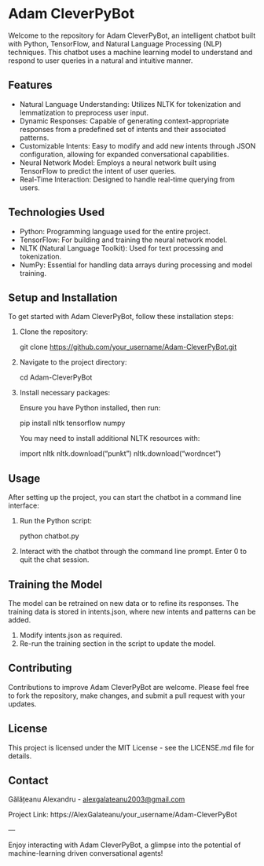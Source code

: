 # Adam CleverPyBot

Welcome to the repository for Adam CleverPyBot, an intelligent chatbot built with Python, TensorFlow, and Natural Language Processing (NLP) techniques. This chatbot uses a machine learning model to understand and respond to user queries in a natural and intuitive manner.

## Features

- Natural Language Understanding: Utilizes NLTK for tokenization and lemmatization to preprocess user input.
- Dynamic Responses: Capable of generating context-appropriate responses from a predefined set of intents and their associated patterns.
- Customizable Intents: Easy to modify and add new intents through JSON configuration, allowing for expanded conversational capabilities.
- Neural Network Model: Employs a neural network built using TensorFlow to predict the intent of user queries.
- Real-Time Interaction: Designed to handle real-time querying from users.

## Technologies Used

- Python: Programming language used for the entire project.
- TensorFlow: For building and training the neural network model.
- NLTK (Natural Language Toolkit): Used for text processing and tokenization.
- NumPy: Essential for handling data arrays during processing and model training.

## Setup and Installation

To get started with Adam CleverPyBot, follow these installation steps:

1. Clone the repository:


   git clone https://github.com/your_username/Adam-CleverPyBot.git



2. Navigate to the project directory:


   cd Adam-CleverPyBot



3. Install necessary packages:

   Ensure you have Python installed, then run:


   pip install nltk tensorflow numpy



   You may need to install additional NLTK resources with:


   import nltk
   nltk.download(“punkt”)
   nltk.download(“wordncet”)



## Usage

After setting up the project, you can start the chatbot in a command line interface:

1. Run the Python script:


   python chatbot.py



2. Interact with the chatbot through the command line prompt. Enter 0 to quit the chat session.

## Training the Model

The model can be retrained on new data or to refine its responses. The training data is stored in intents.json, where new intents and patterns can be added.

1. Modify intents.json as required.
2. Re-run the training section in the script to update the model.

## Contributing

Contributions to improve Adam CleverPyBot are welcome. Please feel free to fork the repository, make changes, and submit a pull request with your updates.

## License

This project is licensed under the MIT License - see the LICENSE.md file for details.

## Contact

Gălățeanu Alexandru - alexgalateanu2003@gmail.com

Project Link: https://AlexGalateanu/your_username/Adam-CleverPyBot

—

Enjoy interacting with Adam CleverPyBot, a glimpse into the potential of machine-learning driven conversational agents!
